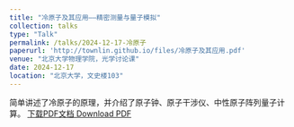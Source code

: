 ```yaml
---
title: "冷原子及其应用——精密测量与量子模拟"
collection: talks
type: "Talk"
permalink: /talks/2024-12-17-冷原子
paperurl: 'http://townlin.github.io/files/冷原子及其应用.pdf'
venue: "北京大学物理学院，光学讨论课"
date: 2024-12-17
location: "北京大学，文史楼103"
---
```


简单讲述了冷原子的原理，并介绍了原子钟、原子干涉仪、中性原子阵列量子计算。
[下载PDF文档 Download PDF](http://townlin.github.io/files/冷原子及其应用.pdf)
